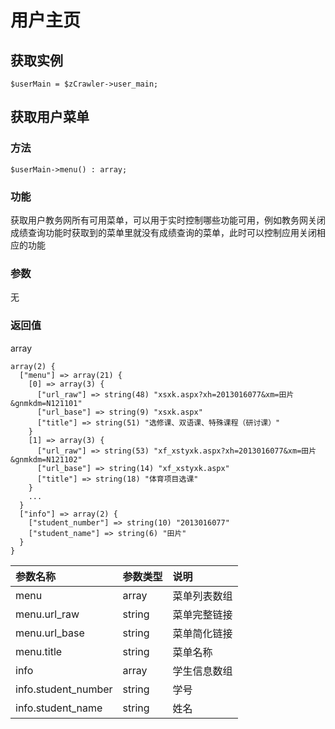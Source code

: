 # 用户主页

## 获取实例

```
$userMain = $zCrawler->user_main;

```


## 获取用户菜单

### 方法

```
$userMain->menu() : array;
```

### 功能

获取用户教务网所有可用菜单，可以用于实时控制哪些功能可用，例如教务网关闭成绩查询功能时获取到的菜单里就没有成绩查询的菜单，此时可以控制应用关闭相应的功能

### 参数

无

### 返回值

array
```
array(2) {
  ["menu"] => array(21) {
    [0] => array(3) {
      ["url_raw"] => string(48) "xsxk.aspx?xh=2013016077&xm=田片&gnmkdm=N121101"
      ["url_base"] => string(9) "xsxk.aspx"
      ["title"] => string(51) "选修课、双语课、特殊课程（研讨课）"
    }
    [1] => array(3) {
      ["url_raw"] => string(53) "xf_xstyxk.aspx?xh=2013016077&xm=田片&gnmkdm=N121102"
      ["url_base"] => string(14) "xf_xstyxk.aspx"
      ["title"] => string(18) "体育项目选课"
    }
    ...
  }
  ["info"] => array(2) {
    ["student_number"] => string(10) "2013016077"
    ["student_name"] => string(6) "田片"
  }
}
```

参数名称 | 参数类型 | 说明
:--- | :--- | :---
menu | array | 菜单列表数组
menu.url_raw | string | 菜单完整链接
menu.url_base | string | 菜单简化链接
menu.title | string | 菜单名称
info | array | 学生信息数组
info.student_number | string | 学号
info.student_name | string | 姓名
